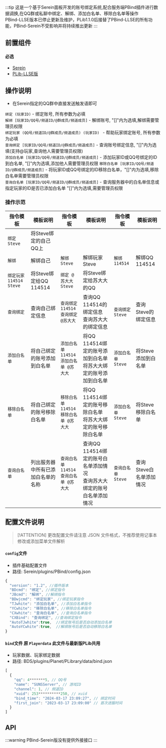 :::tip
这是一个基于Serein面板开发的账号绑定系统,配合服务端PBind插件进行数据调换,在QQ群或私聊中绑定、解绑、添加白名单、移除白名单等操作<br>PBind-LLSE版本已停止更新及维护，PLib1.1.0后接替了PBind-LLSE的所有功能，PBind-Serein不受影响并将持续推出更新
:::

## 前置组件
#### 必选
- [Serein](https://serein.cc/)
- [PLib-LLSE版](https://www.minebbs.com/resources/plib.4523/)

## 操作说明
- 在Serein指定的QQ群中直接发送触发语即可

`绑定 (玩家ID)` - 绑定账号, 所有参数为必填  
`解绑 [玩家ID/QQ号/频道ID/@群成员/频道成员]` - 解绑账号, "[]"内为选填,解绑需要管理员权限  
`绑定玩家 (QQ号/频道ID/@群成员/频道成员) (玩家ID) ` - 帮助玩家绑定账号, 所有参数为必填  
`查询绑定 [玩家ID/QQ号/频道ID/@群成员/频道成员]` - 查询账号绑定信息, "[]"内为选填(支持@玩家,查询他人需要管理员权限)  
`添加白名单 [玩家ID/QQ号/频道ID/@群成员/频道成员]` - 添加玩家ID或QQ号绑定的ID到白名单, "[]"内为选填,添加他人需要管理员权限 
`移除白名单 [玩家ID/QQ号/频道ID/@群成员/频道成员]` - 将玩家ID或QQ号绑定的ID移除白名单，"[]"内为选填,移除白名单需要管理员权限  
`查询白名单 [玩家ID/QQ号/频道ID/@群成员/频道成员]` - 查询服务器中的白名单信息或指定玩家的ID是否已添加白名单 "[]"内为选填,需要管理员权限

### 操作示范

|指令模板|模板说明|指令模板|模板说明|指令模板|模板说明|
|--|--|--|--|--|--|
|`绑定 Steve`|将Steve绑定的自己QQ上|||||
|`解绑`|解绑自己|`解绑 Steve`|解绑玩家Steve|`解绑 114514`|解绑QQ 114514|
|`绑定玩家 114514 Steve`|将Steve绑定给QQ 114514|`绑定 @苏大大 Steve`|将Steve绑定给苏大大的QQ|||
|`查询绑定`|查询自己绑定信息|`查询绑定 114514`<br>`查询绑定 @苏大大`|查询QQ 114514的绑定信息<br>查询苏大大的绑定信息|`查询绑定 Steve`|查询Steve的绑定信息|
|`添加白名单`|将自己绑定的账号添加到白名单|`添加白名单 114514`<br>`添加白名单 @苏大大`|将QQ 114514绑定的账号添加到白名单<br>将苏大大绑定的账号添加到白名单|`添加白名单 Steve`|将Steve添加到白名单|
|`移除白名单`|将自己绑定的账号移除白名单|`移除白名单 114514`<br>`移除白名单 @苏大大`|将QQ 114514绑定的账号移除白名单<br>将苏大大绑定的账号移除白名单|`添加白名单 Steve`|将Steve移除白名单|
|`查询白名单`|列出服务器中所有已添加白名单的名称|`查询白名单 114514`<br>`查询白名单 @苏大大`|查询QQ 114514绑定的账号白名单添加情况<br>查询苏大大绑定的账号白名单添加情况|`查询白名单 Steve`|查询Steve白名单添加情况|


## 配置文件说明

> [!ATTENTION] 更改配置文件请注意 JSON 文件格式，不推荐使用记事本修改或添加菜单文件解析

#### `config`文件

- 插件基础配置文件
- 路径: Serein/plugins/PBind/config.json
```js
{
  "version": "1.2", //插件版本
  "BDcmd": "绑定", //绑定指令
  "JBcmd": "解绑", //解绑指令
  "BDwjcmd": "绑定玩家", //绑定玩家指令
  "TJwhite": "添加白名单", //添加白名单指令
  "YCwhite": "移除白名单", //移除白名单指令
  "CXwhite": "查询白名单", //查询白名单指令
  "CXBind": "查询绑定", //查询绑定指令
  "AutoTJwhite":true,  //绑定账号后是否自动添加白名单
  "AutoYCwhite":true,  //解绑账号后是否自动移除白名单
}
```

#### `bind`文件 原 `Playerdata` 此文件与最新版PLib共用

- 玩家数据、玩家绑定数据
- 路径: BDS/plugins/Planet/PLibrary/data/bind.json
```js
[
  {
    "qq": 4*******5, // QQ号
    "name": "SUNSServer", // 游戏ID
    "channel": 1, // 频道ID
    "xuid": 253**********250, // xuid
    "bind_time": "2024-03-17 23:09:27", // 绑定时间
    "first_join": "2023-03-17 23:09:00" // 首次进服时间
  }
]
```

## API

:::warning
PBind-Serein版没有提供外接接口
:::